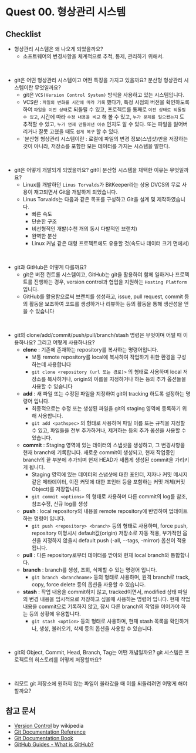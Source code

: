 # Quest 00. 형상관리 시스템 
## Checklist
* 형상관리 시스템은 왜 나오게 되었을까요?  
  - 소프트웨어의 변경사항을 체계적으로 추적, 통제, 관리하기 위해서.
<br>

* git은 어떤 형상관리 시스템이고 어떤 특징을 가지고 있을까요? 분산형 형상관리 시스템이란 무엇일까요?
  - git은 `VCS(Version Control System)` 방식을 사용하고 있는 시스템입니다.
  - VCS란 : `파일의 변화를 시간에 따라 기록` 했다가, 특정 시점의 버전을 확인하도록 하여 `파일을 이전 상태`로 되돌릴 수 있고, 프로젝트를 통째로 `이전 상태로 되돌릴 수 있고`, 시간에 따라 `수정 내용을 비교` 해 볼 수 있고, `누가 문제를 일으켰는지` 도 추적할 수 있고, `누가 언제 만들어낸 이슈` 인지도 알 수 있다. 또는 파일을 잃어버리거나 잘못 고쳤을 때도 `쉽게 복구` 할 수 있다.
  - `분산형 형상관리 시스템이란 : 로컬에 파일의 변경 정보(스냅샷)만을 저장하는것이 아니라, 저장소를 포함한 모든 데이터를 가지는 시스템을 말한다.
<br>

* git은 어떻게 개발되게 되었을까요? git이 분산형 시스템을 채택한 이유는 무엇일까요?
  - Linux를 개발하던 `Linus Torvalds`가 BitKeeper라는 상용 DVCS의 무료 사용이 재고되면서 Git을 개발하게 되었습니다.
  - Linus Torvalds는 다음과 같은 목표를 구성하고 Git을 설계 및 제작하였습니다.
    - 빠른 속도
    - 단순한 구조
    - 비선형적인 개발(수천 개의 동시 다발적인 브랜치)
    - 완벽한 분산
    - Linux 커널 같은 대형 프로젝트에도 유용할 것(속도나 데이터 크기 면에서)
<br>

* git과 GitHub은 어떻게 다를까요?
  - git은 버전 컨트롤 시스템이고, GitHub는 git을 활용하여 함께 일하거나 프로젝트를 진행하는 경우, version control과 협업을 지원하는 `Hosting Platform` 입니다.
  - GitHub를 활용함으로써 브랜치를 생성하고, issue, pull request, commit 등의 활동을 보조하여 코드를 생성하거나 리뷰하는 등의 활동을 통해 생산성을 얻을 수 있습니다
<br>

* git의 clone/add/commit/push/pull/branch/stash 명령은 무엇이며 어떨 때 이용하나요? 그리고 어떻게 사용하나요?
  - **clone** : 기존에 존재하는 repository를 복사하는 명령어입니다. 
    - 보통 remote repository를 local에 복사하여 작업하기 위한 환경을 구성하는데 사용합니다
    - `git clone <repository (url 또는 경로)>` 의 형태로 사용하며 local 저장소를 복사하거나, origin의 이름을 지정하거나 하는 등의 추가 옵션들을 사용할 수 있습니다
  - **add** : 새 파일 또는 수정된 파일을 지정하여 git이 tracking 하도록 설정하는 명령어 입니다.
    - 최종적으로는 수정 또는 생성된 파일을 git의 staging 영역에 등록하기 위해 사용합니다.
    - `git add <pathspec>` 의 형태로 사용하며 파일 이름 또는 규칙을 지정할 수 있고, 파일들을 전부 추가하거나, 제거하는 등의 추가 옵션을 사용할 수 있습니다.
  - **commit** : Staging 영역에 있는 데이터의 스냅샷을 생성하고, 그 변경사항을 현재 branch에 기록합니다. 새로운 commit이 생성되고, 현재 작업중인 branch의 끝 부분에 추가되며 현재 HEAD가 새롭게 생성된 commit을 가리키게 됩니다.
    - Staging 영역에 있는 데이터의 스냅샷에 대한 포인터, 저자나 커밋 메시지 같은 메타데이터, 이전 커밋에 대한 포인터 등을 포함하는 커밋 개체(커밋 Object)를 저장합니다.
    - `git commit <options>` 의 형태로 사용하며 다른 commit의 log를 참조, 참조수정, 신규 log를 생성 
  - **push** : local repository의 내용을 remote repository에 반영하여 업데이트 하는 명령어 입니다.
    - `git push <repository> <branch>` 등의 형태로 사용하며, force push, repository 미명시시 default값(origin) 저장소로 자동 적용, 부가적인 옵션을 지정하지 않을시 default push (-all, --tags, -mirror) 옵션이 적용됩니다.
  - **pull** : 다른 repository로부터 데이터를 받아와 현재 local branch와 통합합니다.
  - **branch** : branch를 생성, 조회, 삭제할 수 있는 명령어 입니다.
    - `git branch <branchname>` 등의 형태로 사용하며, 원격 branch로 track, copy, force delete 등의 옵션을 사용할 수 있습니다.
  - **stash** : 작업 내용을 commit하지 않고, tracked이면서, modified 상태 파일의 변경 내용을 임시적으로 저장하고 싶을때 사용하는 명령어 입니다. 현재 작업 내용을 commit으로 기록하지 않고, 잠시 다른 branch의 작업을 이어가야 하는 등의 상황에 유용합니다. 
    - `git stash <option>` 등의 형태로 사용하며, 현재 stash 목록을 확인하거나, 생성, 불러오기, 삭제 등의 옵션을 사용할 수 있습니다. 
<br>

* git의 Object, Commit, Head, Branch, Tag는 어떤 개념일까요? git 시스템은 프로젝트의 히스토리를 어떻게 저장할까요?
<br>

* 리모트 git 저장소에 원하지 않는 파일이 올라갔을 때 이를 되돌리려면 어떻게 해야 할까요?

## 참고 문서
- [Version Control](https://en.wikipedia.org/wiki/Version_control) by wikipedia
- [Git Documentation Reference](https://git-scm.com/docs)
- [Git Documentation Book](https://git-scm.com/book/ko/v2)
- [GitHub Guides - What is GitHub?](https://guides.github.com/activities/hello-world)